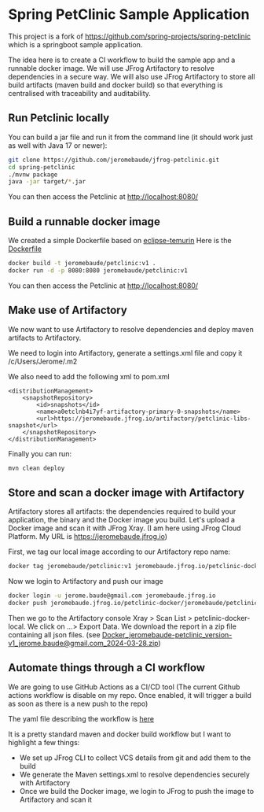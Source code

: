 # Spring PetClinic Sample Application

This project is a fork of https://github.com/spring-projects/spring-petclinic which is a springboot sample application.

The idea here is to create a CI workflow to build the sample app and a runnable docker image. We will use JFrog Artifactory to resolve dependencies in a secure way. We will also use JFrog Artifactory to store all build artifacts (maven build and docker build) so that everything is centralised with traceability and auditability.


## Run Petclinic locally

You can build a jar file and run it from the command line (it should work just as well with Java 17 or newer):

```bash
git clone https://github.com/jeromebaude/jfrog-petclinic.git
cd spring-petclinic
./mvnw package
java -jar target/*.jar
```

You can then access the Petclinic at <http://localhost:8080/>

## Build a runnable docker image

We created a simple Dockerfile based on [eclipse-temurin](https://hub.docker.com/_/eclipse-temurin)
Here is the [Dockerfile](https://github.com/jeromebaude/jfrog-petclinic/blob/main/Dockerfile)

```bash
docker build -t jeromebaude/petclinic:v1 .
docker run -d -p 8080:8080 jeromebaude/petclinic:v1
```

You can then access the Petclinic at <http://localhost:8080/>

## Make use of Artifactory

We now want to use Artifactory to resolve dependencies and deploy maven artifacts to Artifactory.

We need to login into Artifactory, generate a settings.xml file and copy it /c/Users/Jerome/.m2

We also need to add the following xml to pom.xml

```
<distributionManagement>
    <snapshotRepository>
        <id>snapshots</id>
        <name>a0etclnb4i7yf-artifactory-primary-0-snapshots</name>
        <url>https://jeromebaude.jfrog.io/artifactory/petclinic-libs-snapshot</url>
    </snapshotRepository>
</distributionManagement>
```

Finally you can run:
```bash
mvn clean deploy
```

## Store and scan a docker image with Artifactory

Artifactory stores all artifacts: the dependencies required to build your application, the binary and the Docker image you build.
Let's upload a Docker image and scan it with JFrog Xray. 
(I am here using JFrog  Cloud Platform. My URL is https://jeromebaude.jfrog.io)

First, we tag our local image according to our Artifactory repo name:
```bash
docker tag jeromebaude/petclinic:v1 jeromebaude.jfrog.io/petclinic-docker/jeromebaude/petclinic:v1
```

Now we login to Artifactory and push our image

```bash
docker login -u jerome.baude@gmail.com jeromebaude.jfrog.io
docker push jeromebaude.jfrog.io/petclinic-docker/jeromebaude/petclinic:v1
```

Then we go to the Artifactory console Xray > Scan List > petclinic-docker-local. We click on ...> Export Data. We download the report in a zip file containing all json files. (see Docker_jeromebaude-petclinic_version-v1_jerome.baude@gmail.com_2024-03-28.zip)

## Automate things through a CI workflow

We are going to use GitHub Actions as a CI/CD tool
(The current Github actions workflow is disable on my repo. Once enabled, it will trigger a build as soon as there is a new push to the repo)

The yaml file describing the workflow is [here](https://github.com/jeromebaude/jfrog-petclinic/blob/main/.github/workflows/maven-build.yml)

It is a pretty standard maven and docker build workflow but I want to highlight a few things:
- We set up JFrog CLI to collect VCS details from git and add them to the build
- We generate the Maven settings.xml to resolve dependencies securely with Artifactory  
- Once we build the Docker image, we login to JFrog to push the image to Artifactory and scan it
